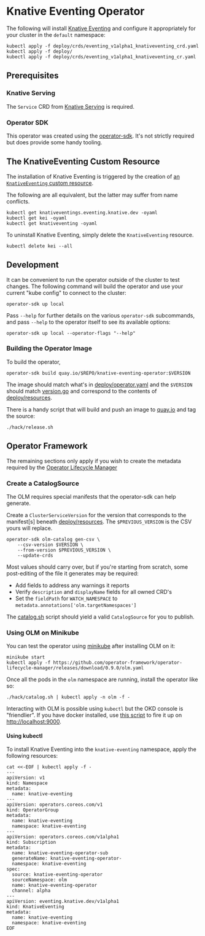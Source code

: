# Knative Eventing Operator

The following will install [Knative
Eventing](https://github.com/knative/eventing) and configure it
appropriately for your cluster in the `default` namespace:

    kubectl apply -f deploy/crds/eventing_v1alpha1_knativeventing_crd.yaml
    kubectl apply -f deploy/
    kubectl apply -f deploy/crds/eventing_v1alpha1_knativeventing_cr.yaml

## Prerequisites

### Knative Serving

The `Service` CRD from [Knative Serving](https://github.com/knative/serving) is required.

### Operator SDK

This operator was created using the
[operator-sdk](https://github.com/operator-framework/operator-sdk/).
It's not strictly required but does provide some handy tooling.

## The KnativeEventing Custom Resource

The installation of Knative Eventing is triggered by the creation of
[an `KnativeEventing` custom
resource](deploy/crds/eventing_v1alpha1_knativeventing_cr.yaml).

The following are all equivalent, but the latter may suffer from name
conflicts.

    kubectl get knativeventings.eventing.knative.dev -oyaml
    kubectl get kei -oyaml
    kubectl get knativeventing -oyaml

To uninstall Knative Eventing, simply delete the `KnativeEventing` resource.

    kubectl delete kei --all
    
## Development

It can be convenient to run the operator outside of the cluster to
test changes. The following command will build the operator and use
your current "kube config" to connect to the cluster:

    operator-sdk up local

Pass `--help` for further details on the various `operator-sdk`
subcommands, and pass `--help` to the operator itself to see its
available options:

    operator-sdk up local --operator-flags "--help"

### Building the Operator Image

To build the operator,

    operator-sdk build quay.io/$REPO/knative-eventing-operator:$VERSION

The image should match what's in
[deploy/operator.yaml](deploy/operator.yaml) and the `$VERSION` should
match [version.go](version/version.go) and correspond to the contents
of [deploy/resources](deploy/resources/).

There is a handy script that will build and push an image to
[quay.io](https://quay.io/repository/openshift-knative/knative-eventing-operator)
and tag the source:

    ./hack/release.sh

## Operator Framework

The remaining sections only apply if you wish to create the metadata
required by the [Operator Lifecycle
Manager](https://github.com/operator-framework/operator-lifecycle-manager)

### Create a CatalogSource

The OLM requires special manifests that the operator-sdk can help
generate.

Create a `ClusterServiceVersion` for the version that corresponds to
the manifest[s] beneath [deploy/resources](deploy/resources/). The
`$PREVIOUS_VERSION` is the CSV yours will replace.

    operator-sdk olm-catalog gen-csv \
        --csv-version $VERSION \
        --from-version $PREVIOUS_VERSION \
        --update-crds

Most values should carry over, but if you're starting from scratch,
some post-editing of the file it generates may be required:

* Add fields to address any warnings it reports
* Verify `description` and `displayName` fields for all owned CRD's
* Set the `fieldPath` for `WATCH_NAMESPACE` to `metadata.annotations['olm.targetNamespaces']`

The [catalog.sh](hack/catalog.sh) script should yield a valid
`CatalogSource` for you to publish.

### Using OLM on Minikube

You can test the operator using
[minikube](https://kubernetes.io/docs/setup/minikube/) after
installing OLM on it:

    minikube start
    kubectl apply -f https://github.com/operator-framework/operator-lifecycle-manager/releases/download/0.9.0/olm.yaml

Once all the pods in the `olm` namespace are running, install the
operator like so:
    
    ./hack/catalog.sh | kubectl apply -n olm -f -

Interacting with OLM is possible using `kubectl` but the OKD console
is "friendlier". If you have docker installed, use [this
script](https://github.com/operator-framework/operator-lifecycle-manager/blob/master/scripts/run_console_local.sh)
to fire it up on <http://localhost:9000>.

#### Using kubectl

To install Knative Eventing into the `knative-eventing` namespace, apply
the following resources:

```
cat <<-EOF | kubectl apply -f -
---
apiVersion: v1
kind: Namespace
metadata:
  name: knative-eventing
---
apiVersion: operators.coreos.com/v1
kind: OperatorGroup
metadata:
  name: knative-eventing
  namespace: knative-eventing
---
apiVersion: operators.coreos.com/v1alpha1
kind: Subscription
metadata:
  name: knative-eventing-operator-sub
  generateName: knative-eventing-operator-
  namespace: knative-eventing
spec:
  source: knative-eventing-operator
  sourceNamespace: olm
  name: knative-eventing-operator
  channel: alpha
---
apiVersion: eventing.knative.dev/v1alpha1
kind: KnativeEventing
metadata:
  name: knative-eventing
  namespace: knative-eventing
EOF
```
